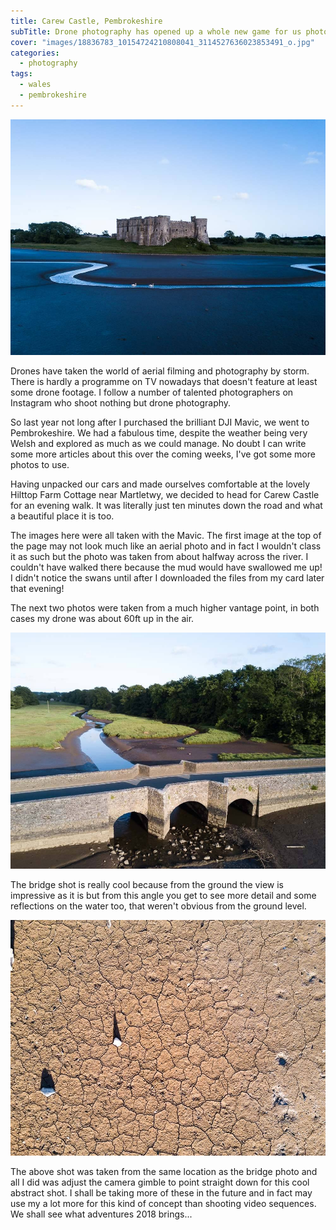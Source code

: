 ```yaml
---
title: Carew Castle, Pembrokeshire
subTitle: Drone photography has opened up a whole new game for us photographers, as I explored Pembrokeshire
cover: "images/18836783_10154724210808041_3114527636023853491_o.jpg"
categories:
  - photography
tags:
  - wales
  - pembrokeshire
---
```

![Carew Castle from the river](images/18836783_10154724210808041_3114527636023853491_o.jpg)

Drones have taken the world of aerial filming and photography by storm. There is hardly a programme on TV nowadays that doesn't feature at least some drone footage. I follow a number of talented photographers on Instagram who shoot nothing but drone photography.

So last year not long after I purchased the brilliant DJI Mavic, we went to Pembrokeshire. We had a fabulous time, despite the weather being very Welsh and explored as much as we could manage. No doubt I can write some more articles about this over the coming weeks, I've got some more photos to use.

Having unpacked our cars and made ourselves comfortable at the lovely Hilttop Farm Cottage near Martletwy, we decided to head for Carew Castle for an evening walk. It was literally just ten minutes down the road and what a beautiful place it is too.

The images here were all taken with the Mavic. The first image at the top of the page may not look much like an aerial photo and in fact I wouldn't class it as such but the photo was taken from about halfway across the river. I couldn't have walked there because the mud would have swallowed me up! I didn't notice the swans until after I downloaded the files from my card later that evening!

The next two photos were taken from a much higher vantage point, in both cases my drone was about 60ft up in the air.

![Drone shot of Carew Bridge](images/18815258_10154724210578041_7836402066235908608_o.jpg)

The bridge shot is really cool because from the ground the view is impressive as it is but from this angle you get to see more detail and some reflections on the water too, that weren't obvious from the ground level.

![Aerial abstract of dry riverbed](images/18814985_10154724210733041_9114507984032136158_o.jpg)

The above shot was taken from the same location as the bridge photo and all I did was adjust the camera gimble to point straight down for this cool abstract shot. I shall be taking more of these in the future and in fact may use my a lot more for this kind of concept than shooting video sequences. We shall see what adventures 2018 brings...
